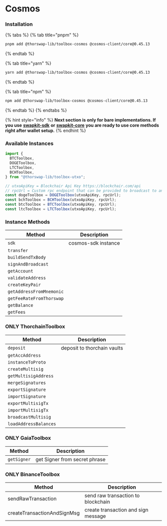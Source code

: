 # Cosmos

### Installation

{% tabs %}
{% tab title="pnpm" %}
```bash
pnpm add @thorswap-lib/toolbox-cosmos @cosmos-client/core@0.45.13
```
{% endtab %}

{% tab title="yarn" %}
```bash
yarn add @thorswap-lib/toolbox-cosmos @cosmos-client/core@0.45.13
```
{% endtab %}

{% tab title="npm" %}
```bash
npm add @thorswap-lib/toolbox-cosmos @cosmos-client/core@0.45.13
```
{% endtab %}
{% endtabs %}

{% hint style="info" %}
**Next section is only for bare implementations. If you use**  [**swapkit-sdk**](../install-swapkit-sdk.md) **or** [**swapkit-core**](../../reference/swapkit-sdk-methods/core.md)  **you are ready to use core methods right after wallet setup.**
{% endhint %}

### Available Instances

```typescript
import {
  BTCToolbox,
  DOGEToolbox,
  LTCToolbox,
  BCHToolbox,
} from "@thorswap-lib/toolbox-utxo";

// utxoApiKey = Blockchair Api Key https://blockchair.com/api
// rpcUrl = Custom rpc endpoint that can be provided to broadcast to and fetch data from blockchain
const dogeToolbox = DOGEToolbox(utxoApiKey, rpcUrl);
const bchToolbox = BCHToolbox(utxoApiKey, rpcUrl);
const btcToolbox = BTCToolbox(utxoApiKey, rpcUrl);
const ltcToolbox = LTCToolbox(utxoApiKey, rpcUrl);
```

### Instance Methods

| Method                   | Description         |
| ------------------------ | ------------------- |
| `sdk`                    | cosmos-sdk instance |
| `transfer`               |                     |
| `buildSendTxBody`        |                     |
| `signAndBroadcast`       |                     |
| `getAccount`             |                     |
| `validateAddress`        |                     |
| `createKeyPair`          |                     |
| `getAddressFromMnemonic` |                     |
| `getFeeRateFromThorswap` |                     |
| `getBalance`             |                     |
| `getFees`                |                     |

### ONLY ThorchainToolbox

| Method                | Description                 |
| --------------------- | --------------------------- |
| `deposit`             | deposit to thorchain vaults |
| `getAccAddress`       |                             |
| `instanceToProto`     |                             |
| `createMultisig`      |                             |
| `getMultisigAddress`  |                             |
| `mergeSignatures`     |                             |
| `exportSignature`     |                             |
| `importSignature`     |                             |
| `exportMultisigTx`    |                             |
| `importMultisigTx`    |                             |
| `broadcastMultisig`   |                             |
| `loadAddressBalances` |                             |

### ONLY GaiaToolbox

| Method      | Description                   |
| ----------- | ----------------------------- |
| `getSigner` | get Signer from secret phrase |

### ONLY BinanceToolbox

| Method                      | Description                         |
| --------------------------- | ----------------------------------- |
| sendRawTransaction          | send raw transaction to blockchain  |
| createTransactionAndSignMsg | create transaction and sign message |
